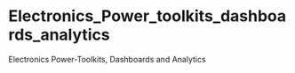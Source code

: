# Electronics_Power_toolkits_dashboards_analytics
Electronics Power-Toolkits, Dashboards and Analytics
